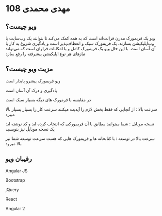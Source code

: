 # مهدی محمدی 108

## ویو چیست؟

ویو یک فریمورک مدرن فرانت‌اند است که به همه کمک می‌کند تا بتوانند یک وب‌سایت یا وب‌اپلیکیشن بسازند. یک فریمورک سبک و انعطاف‌پذیر است و یادگیری شروع به کار با آن آسان است. با این حال ویو یک فریمورک کامل و با امکانات فراوان است که می‌تواند نیازهای هر نوع اپلیکیشن پیشرفته را رفع سازد 

## مزیت ویو چیست؟

ویو فریمورک پیشرو پایدار است 

یادگیری و درک آن آسان است

در مقایسه با فرمورک های دیگه بسیار سبک است

سرعت بالا : از آنجایی که فقط بخش لازم را آپدیت میکنند سرعت کار را بسیار بسیار بالا میبرد

نسخه موبایل : شما میتوانید مطابق با آن فریمورکی که انتخاب کرده اید و کد نوشته اید یک نسخه موبایل نیز بنویسید

سرعت بالا در توسعه : با کتابخانه ها و فریمورک هایی که هست سرعت توسعه شما نیز بالا میرود

## رقیبان ویو

 Angular JS
 
 Bootstrap
 
 jQuery

 React 
 
 Angular 2
